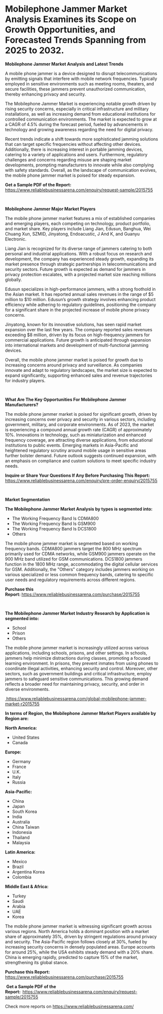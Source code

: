 <p><h1>Mobilephone Jammer Market Analysis Examines its Scope on Growth Opportunities, and Forecasted Trends Spanning from 2025 to 2032.</h1></p><p><strong>Mobilephone Jammer Market Analysis and Latest Trends</strong></p>
<p><p>A mobile phone jammer is a device designed to disrupt telecommunications by emitting signals that interfere with mobile network frequencies. Typically employed in sensitive environments such as meeting rooms, theaters, and secure facilities, these jammers prevent unauthorized communication, thereby enhancing privacy and security. </p><p>The Mobilephone Jammer Market is experiencing notable growth driven by rising security concerns, especially in critical infrastructure and military installations, as well as increasing demand from educational institutions for controlled communication environments. The market is expected to grow at a CAGR of 4.5% during the forecast period, fueled by advancements in technology and growing awareness regarding the need for digital privacy. </p><p>Recent trends indicate a shift towards more sophisticated jamming solutions that can target specific frequencies without affecting other devices. Additionally, there is increasing interest in portable jamming devices, catering to a variety of applications and users. Furthermore, regulatory challenges and concerns regarding misuse are shaping market developments, prompting manufacturers to innovate while also complying with safety standards. Overall, as the landscape of communication evolves, the mobile phone jammer market is poised for steady expansion.</p></p>
<p><strong>Get a Sample PDF of the Report:&nbsp;</strong> <a href="https://www.reliablebusinessarena.com/enquiry/request-sample/2015755?utm_campaign=2231&utm_medium=2&utm_source=Github&utm_content=ia&utm_term=12022025&utm_id=mobilephone-jammer">https://www.reliablebusinessarena.com/enquiry/request-sample/2015755</a></p>
<p>&nbsp;</p>
<p><strong>Mobilephone Jammer Major Market Players</strong></p>
<p><p>The mobile phone jammer market features a mix of established companies and emerging players, each competing on technology, product portfolio, and market share. Key players include Liang Jian, Edusun, Banghua, Wei Chuang Xun, SZMID, Jinyatong, Endoacustic, J And K, and Guanyu Electronic.</p><p>Liang Jian is recognized for its diverse range of jammers catering to both personal and industrial applications. With a robust focus on research and development, the company has experienced steady growth, expanding its market presence through strategic partnerships in telecommunications and security sectors. Future growth is expected as demand for jammers in privacy protection escalates, with a projected market size reaching millions globally.</p><p>Edusun specializes in high-performance jammers, with a strong foothold in the Asian market. It has reported annual sales revenues in the range of $5 million to $10 million. Edusun’s growth strategy involves enhancing product efficiency while adhering to regulatory guidelines, positioning the company for a significant share in the projected increase of mobile phone privacy concerns.</p><p>Jinyatong, known for its innovative solutions, has seen rapid market expansion over the last few years. The company reported sales revenues exceeding $8 million, driven by its focus on high-frequency jammers for commercial applications. Future growth is anticipated through expansion into international markets and development of multi-functional jamming devices.</p><p>Overall, the mobile phone jammer market is poised for growth due to increasing concerns around privacy and surveillance. As companies innovate and adapt to regulatory landscapes, the market size is expected to expand significantly, supporting enhanced sales and revenue trajectories for industry players.</p></p>
<p>&nbsp;</p>
<p><strong>What Are The Key Opportunities For Mobilephone Jammer Manufacturers?</strong></p>
<p><p>The mobile phone jammer market is poised for significant growth, driven by increasing concerns over privacy and security in various sectors, including government, military, and corporate environments. As of 2023, the market is experiencing a compound annual growth rate (CAGR) of approximately 10%. Innovations in technology, such as miniaturization and enhanced frequency coverage, are attracting diverse applications, from educational institutions to public events. Emerging markets in Asia-Pacific and heightened regulatory scrutiny around mobile usage in sensitive areas further bolster demand. Future outlook suggests continued expansion, with an emphasis on compliance and custom solutions to meet specific industry needs.</p></p>
<p><strong>Inquire or Share Your Questions If Any Before Purchasing This Report:</strong> <a href="https://www.reliablebusinessarena.com/enquiry/pre-order-enquiry/2015755?utm_campaign=2231&utm_medium=2&utm_source=Github&utm_content=ia&utm_term=12022025&utm_id=mobilephone-jammer">https://www.reliablebusinessarena.com/enquiry/pre-order-enquiry/2015755</a></p>
<p>&nbsp;</p>
<p><strong>Market Segmentation</strong></p>
<p><strong>The Mobilephone Jammer Market Analysis by types is segmented into:</strong></p>
<p><ul><li>The Working Frequency Band Is CDMA800</li><li>The Working Frequency Band Is GSM900</li><li>The Working Frequency Band Is DCS1800</li><li>Others</li></ul></p>
<p><p>The mobile phone jammer market is segmented based on working frequency bands. CDMA800 jammers target the 800 MHz spectrum primarily used for CDMA networks, while GSM900 jammers operate on the 900 MHz band utilized for GSM communications. DCS1800 jammers function in the 1800 MHz range, accommodating the digital cellular services for GSM. Additionally, the "Others" category includes jammers working on various specialized or less common frequency bands, catering to specific user needs and regulatory requirements across different regions.</p></p>
<p><strong>Purchase this Report:&nbsp;</strong><a href="https://www.reliablebusinessarena.com/purchase/2015755?utm_campaign=2231&utm_medium=2&utm_source=Github&utm_content=ia&utm_term=12022025&utm_id=mobilephone-jammer">https://www.reliablebusinessarena.com/purchase/2015755</a></p>
<p>&nbsp;</p>
<p><strong>The Mobilephone Jammer Market Industry Research by Application is segmented into:</strong></p>
<p><ul><li>School</li><li>Prison</li><li>Others</li></ul></p>
<p><p>The mobile phone jammer market is increasingly utilized across various applications, including schools, prisons, and other settings. In schools, jammers help minimize distractions during classes, promoting a focused learning environment. In prisons, they prevent inmates from using phones to coordinate illegal activities, enhancing security and control. Moreover, other sectors, such as government buildings and critical infrastructure, employ jammers to safeguard sensitive communications. This growing demand reflects a broader need for maintaining privacy, security, and order in diverse environments.</p></p>
<p><a href="https://www.reliablebusinessarena.com/global-mobilephone-jammer-market-r2015755?utm_campaign=2231&utm_medium=2&utm_source=Github&utm_content=ia&utm_term=12022025&utm_id=mobilephone-jammer">&nbsp;https://www.reliablebusinessarena.com/global-mobilephone-jammer-market-r2015755</a></p>
<p><strong>In terms of Region, the Mobilephone Jammer Market Players available by Region are:</strong></p>
<p>
    <p> <strong> North America: </strong>
        <ul>
            <li>United States</li>
            <li>Canada</li>
        </ul>
        </p> 
    <p> <strong> Europe: </strong>
        <ul>
            <li>Germany</li>
            <li>France</li>
            <li>U.K.</li>
            <li>Italy</li>
            <li>Russia</li>
        </ul>
        </p> 
    <p> <strong> Asia-Pacific: </strong>
        <ul>
            <li>China</li>
            <li>Japan</li>
            <li>South Korea</li>
            <li>India</li>
            <li>Australia</li>
            <li>China Taiwan</li>
            <li>Indonesia</li>
            <li>Thailand</li>
            <li>Malaysia</li>
        </ul>
        </p> 
    <p> <strong> Latin America: </strong>
        <ul>
            <li>Mexico</li>
            <li>Brazil</li>
            <li>Argentina Korea</li>
            <li>Colombia</li>
        </ul>
        </p> 
    <p> <strong> Middle East & Africa: </strong>
        <ul>
            <li>Turkey</li>
            <li>Saudi</li>
            <li>Arabia</li>
            <li>UAE</li>
            <li>Korea</li>
        </ul>
    </p>
    </p>
<p><p>The mobile phone jammer market is witnessing significant growth across various regions. North America holds a dominant position with a market share of approximately 35%, driven by stringent regulations around privacy and security. The Asia-Pacific region follows closely at 30%, fueled by increasing security concerns in densely populated areas. Europe accounts for around 25%, while the USA exhibits steady demand with a 20% share. China is emerging rapidly, predicted to capture 15% of the market, strengthening its global stance.</p></p>
<p><strong>Purchase this Report: </strong><a href="https://www.reliablebusinessarena.com/purchase/2015755?utm_campaign=2231&utm_medium=2&utm_source=Github&utm_content=ia&utm_term=12022025&utm_id=mobilephone-jammer">https://www.reliablebusinessarena.com/purchase/2015755</a></p>
<p>&nbsp;<strong>Get a Sample PDF of the Report:&nbsp;&nbsp;</strong><a href="https://www.reliablebusinessarena.com/enquiry/request-sample/2015755?utm_campaign=2231&utm_medium=2&utm_source=Github&utm_content=ia&utm_term=12022025&utm_id=mobilephone-jammer">https://www.reliablebusinessarena.com/enquiry/request-sample/2015755</a></p>
<p><strong></strong></p>
<p>Check more reports on <a href="https://www.reliablebusinessarena.com/?utm_campaign=2231&utm_medium=2&utm_source=Github&utm_content=ia&utm_term=12022025&utm_id=mobilephone-jammer">https://www.reliablebusinessarena.com/</a></p>